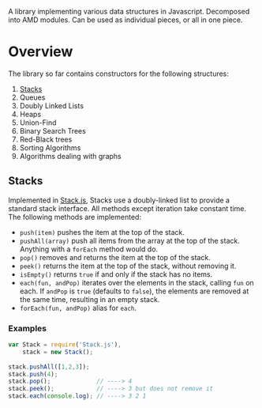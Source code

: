 A library implementing various data structures in Javascript. Decomposed into AMD modules. Can be used as individual pieces, or all in one piece.

# Overview

The library so far contains constructors for the following structures:

1. [Stacks](#stacks)
2. Queues
3. Doubly Linked Lists
4. Heaps
5. Union-Find
6. Binary Search Trees
7. Red-Black trees
8. Sorting Algorithms
9. Algorithms dealing with graphs

## Stacks

Implemented in [Stack.js](Stack.js), Stacks use a doubly-linked list to provide a standard stack interface. All methods except iteration take constant time. The following methods are implemented:

* `push(item)` pushes the item at the top of the stack.
* `pushAll(array)` push all items from the array at the top of the stack. Anything with a `forEach` method would do.
* `pop()` removes and returns the item at the top of the stack.
* `peek()` returns the item at the top of the stack, without removing it.
* `isEmpty()` returns `true` if and only if the stack has no items.
* `each(fun, andPop)` iterates over the elements in the stack, calling `fun` on each. If `andPop` is `true` (defaults to `false`), the elements are removed at the same time, resulting in an empty stack.
* `forEach(fun, andPop)` alias for `each`.

### Examples

```javascript
var Stack = require('Stack.js'),
    stack = new Stack();
    
stack.pushAll([1,2,3]);
stack.push(4);
stack.pop();             // ----> 4
stack.peek();            // ----> 3 but does not remove it
stack.each(console.log); // ----> 3 2 1
```

